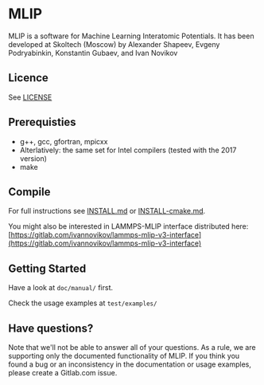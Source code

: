 # MLIP

MLIP is a software for Machine Learning Interatomic Potentials.
It has been developed at Skoltech (Moscow) by
Alexander Shapeev, Evgeny Podryabinkin, Konstantin Gubaev, and Ivan Novikov

## Licence
See [LICENSE](LICENSE)

## Prerequisties
* g++, gcc, gfortran, mpicxx
* Alterlatively: the same set for Intel compilers (tested with the 2017 version)
* make

## Compile
For full instructions see [INSTALL.md](INSTALL.md) or [INSTALL-cmake.md](INSTALL-cmake.md).

You might also be interested in LAMMPS-MLIP interface distributed here:
[https://gitlab.com/ivannovikov/lammps-mlip-v3-interface](https://gitlab.com/ivannovikov/lammps-mlip-v3-interface)


## Getting Started

Have a look at `doc/manual/` first.

Check the usage examples at `test/examples/`

## Have questions?

Note that we'll not be able to answer all of your questions.
As a rule, we are supporting only the documented functionality of MLIP.
If you think you found a bug or an inconsistency in the documentation or usage examples,
please create a Gitlab.com issue.
